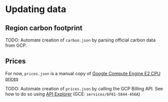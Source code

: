 # Updating data 

## Region carbon footprint 

TODO: Automate creation of `carbon.json` by parsing official carbon data from GCP.

## Prices

For now, `prices.json` is a manual copy of [Google Compute Engine E2 CPU prices](https://cloud.google.com/compute/all-pricing#e2_machine-types) 

TODO: Automate creation of `prices.json` by calling the GCP Billing API. See how to do so using [API Explorer](https://cloud.google.com/billing/docs/reference/rest/v1/services.skus/list?authuser=0&apix_params=%7B%22parent%22%3A%22services%2F6F81-5844-456A%22%7D#try-it) (GCE: `services/6F81-5844-456A`)

